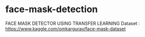 # face-mask-detection

FACE MASK DETECTOR USING TRANSFER LEARNING
Dataset : https://www.kaggle.com/omkargurav/face-mask-dataset
